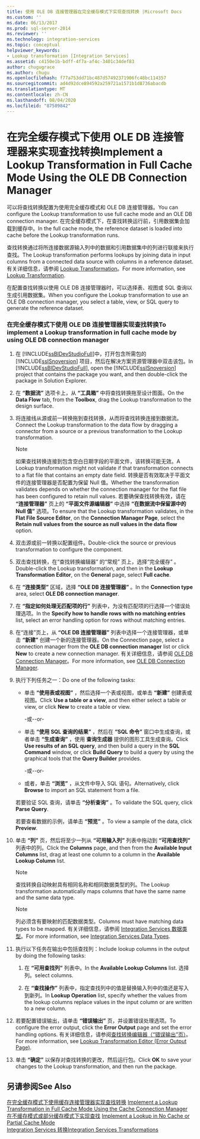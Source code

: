 ```yaml
---
title: 使用 OLE DB 连接管理器在完全缓存模式下实现查找转换 |Microsoft Docs
ms.custom: ''
ms.date: 06/13/2017
ms.prod: sql-server-2014
ms.reviewer: ''
ms.technology: integration-services
ms.topic: conceptual
helpviewer_keywords:
- Lookup transformation [Integration Services]
ms.assetid: c4150e1b-bdff-4f7a-af4c-3401c34def83
author: chugugrace
ms.author: chugu
ms.openlocfilehash: f77a753dd71bc487d57492371906fc48bc114357
ms.sourcegitcommit: ad4d92dce894592a259721a1571b1d8736abacdb
ms.translationtype: MT
ms.contentlocale: zh-CN
ms.lasthandoff: 08/04/2020
ms.locfileid: "87589842"
---
```

# <a name="implement-a-lookup-transformation-in-full-cache-mode-using-the-ole-db-connection-manager"></a><span data-ttu-id="42eff-102">在完全缓存模式下使用 OLE DB 连接管理器来实现查找转换</span><span class="sxs-lookup"><span data-stu-id="42eff-102">Implement a Lookup Transformation in Full Cache Mode Using the OLE DB Connection Manager</span></span>
  <span data-ttu-id="42eff-103">可以将查找转换配置为使用完全缓存模式和 OLE DB 连接管理器。</span><span class="sxs-lookup"><span data-stu-id="42eff-103">You can configure the Lookup transformation to use full cache mode and an OLE DB connection manager.</span></span> <span data-ttu-id="42eff-104">在完全缓存模式下，在查找转换运行前，引用数据集会加载到缓存中。</span><span class="sxs-lookup"><span data-stu-id="42eff-104">In the full cache mode, the reference dataset is loaded into cache before the Lookup transformation runs.</span></span>  
  
 <span data-ttu-id="42eff-105">查找转换通过将所连接数据源输入列中的数据和引用数据集中的列进行联接来执行查找。</span><span class="sxs-lookup"><span data-stu-id="42eff-105">The Lookup transformation performs lookups by joining data in input columns from a connected data source with columns in a reference dataset.</span></span> <span data-ttu-id="42eff-106">有关详细信息，请参阅 [Lookup Transformation](../data-flow/transformations/lookup-transformation.md)。</span><span class="sxs-lookup"><span data-stu-id="42eff-106">For more information, see [Lookup Transformation](../data-flow/transformations/lookup-transformation.md).</span></span>  
  
 <span data-ttu-id="42eff-107">在配置查找转换以使用 OLE DB 连接管理器时，可以选择表、视图或 SQL 查询以生成引用数据集。</span><span class="sxs-lookup"><span data-stu-id="42eff-107">When you configure the Lookup transformation to use an OLE DB connection manager, you select a table, view, or SQL query to generate the reference dataset.</span></span>  
  
### <a name="to-implement-a-lookup-transformation-in-full-cache-mode-by-using-ole-db-connection-manager"></a><span data-ttu-id="42eff-108">在完全缓存模式下使用 OLE DB 连接管理器实现查找转换</span><span class="sxs-lookup"><span data-stu-id="42eff-108">To implement a Lookup transformation in full cache mode by using OLE DB connection manager</span></span>  
  
1.  <span data-ttu-id="42eff-109">在 [!INCLUDE[ssBIDevStudioFull](../../includes/ssbidevstudiofull-md.md)]中，打开包含所需包的 [!INCLUDE[ssISnoversion](../../includes/ssisnoversion-md.md)] 项目，然后在解决方案资源管理器中双击该包。</span><span class="sxs-lookup"><span data-stu-id="42eff-109">In [!INCLUDE[ssBIDevStudioFull](../../includes/ssbidevstudiofull-md.md)], open the [!INCLUDE[ssISnoversion](../../includes/ssisnoversion-md.md)] project that contains the package you want, and then double-click the package in Solution Explorer.</span></span>  
  
2.  <span data-ttu-id="42eff-110">在 **“数据流”** 选项卡上，从 **“工具箱”** 中将查找转换拖至设计图面。</span><span class="sxs-lookup"><span data-stu-id="42eff-110">On the **Data Flow** tab, from the **Toolbox**, drag the Lookup transformation to the design surface.</span></span>  
  
3.  <span data-ttu-id="42eff-111">将连接线从源或前一转换拖到查找转换，从而将查找转换连接到数据流。</span><span class="sxs-lookup"><span data-stu-id="42eff-111">Connect the Lookup transformation to the data flow by dragging a connector from a source or a previous transformation to the Lookup transformation.</span></span>  
  
    > [!NOTE]  
    >  <span data-ttu-id="42eff-112">如果查找转换连接到包含空白日期字段的平面文件，该转换可能无效。</span><span class="sxs-lookup"><span data-stu-id="42eff-112">A Lookup transformation might not validate if that transformation connects to a flat file that contains an empty date field.</span></span> <span data-ttu-id="42eff-113">转换是否有效取决于平面文件的连接管理器是否配置为保留 Null 值。</span><span class="sxs-lookup"><span data-stu-id="42eff-113">Whether the transformation validates depends on whether the connection manager for the flat file has been configured to retain null values.</span></span> <span data-ttu-id="42eff-114">若要确保查找转换有效，请在 **“连接管理器”** 页上的 **“平面文件源编辑器”** 中选择 **“在数据流中保留源中的 Null 值”** 选项。</span><span class="sxs-lookup"><span data-stu-id="42eff-114">To ensure that the Lookup transformation validates, in the **Flat File Source Editor**, on the **Connection Manager Page**, select the **Retain null values from the source as null values in the data flow** option.</span></span>  
  
4.  <span data-ttu-id="42eff-115">双击源或前一转换以配置组件。</span><span class="sxs-lookup"><span data-stu-id="42eff-115">Double-click the source or previous transformation to configure the component.</span></span>  
  
5.  <span data-ttu-id="42eff-116">双击查找转换，在“查找转换编辑器”  的“常规”  页上，选择“完全缓存”  。</span><span class="sxs-lookup"><span data-stu-id="42eff-116">Double-click the Lookup transformation, and then in the **Lookup Transformation Editor**, on the **General** page, select **Full cache**.</span></span>  
  
6.  <span data-ttu-id="42eff-117">在 **“连接类型”** 区域，选择 **“OLE DB 连接管理器”** 。</span><span class="sxs-lookup"><span data-stu-id="42eff-117">In the **Connection type** area, select **OLE DB connection manager**.</span></span>  
  
7.  <span data-ttu-id="42eff-118">在 **“指定如何处理无匹配项的行”** 列表中，为没有匹配项的行选择一个错误处理选项。</span><span class="sxs-lookup"><span data-stu-id="42eff-118">In the **Specify how to handle rows with no matching entries** list, select an error handling option for rows without matching entries.</span></span>  
  
8.  <span data-ttu-id="42eff-119">在“连接”页上，从 **“OLE DB 连接管理器”** 列表中选择一个连接管理器，或单击 **“新建”** 创建一个新的连接管理器。</span><span class="sxs-lookup"><span data-stu-id="42eff-119">On the Connection page, select a connection manager from the **OLE DB connection manager** list or click **New** to create a new connection manager.</span></span> <span data-ttu-id="42eff-120">有关详细信息，请参阅 [OLE DB Connection Manager](ole-db-connection-manager.md)。</span><span class="sxs-lookup"><span data-stu-id="42eff-120">For more information, see [OLE DB Connection Manager](ole-db-connection-manager.md).</span></span>  
  
9. <span data-ttu-id="42eff-121">执行下列任务之一：</span><span class="sxs-lookup"><span data-stu-id="42eff-121">Do one of the following tasks:</span></span>  
  
    -   <span data-ttu-id="42eff-122">单击 **“使用表或视图”** ，然后选择一个表或视图，或单击 **“新建”** 创建表或视图。</span><span class="sxs-lookup"><span data-stu-id="42eff-122">Click **Use a table or a view**, and then either select a table or view, or click **New** to create a table or view.</span></span>  
  
         <span data-ttu-id="42eff-123">-或-</span><span class="sxs-lookup"><span data-stu-id="42eff-123">-or-</span></span>  
  
    -   <span data-ttu-id="42eff-124">单击 **“使用 SQL 查询的结果”** ，然后在 **“SQL 命令”** 窗口中生成查询，或者单击 **“生成查询”** ，使用 **查询生成器** 提供的图形工具生成查询。</span><span class="sxs-lookup"><span data-stu-id="42eff-124">Click **Use results of an SQL query**, and then build a query in the **SQL Command** window, or click **Build Query** to build a query by using the graphical tools that the **Query Builder** provides.</span></span>  
  
         <span data-ttu-id="42eff-125">-或-</span><span class="sxs-lookup"><span data-stu-id="42eff-125">-or-</span></span>  
  
    -   <span data-ttu-id="42eff-126">或者，单击 **“浏览”** ，从文件中导入 SQL 语句。</span><span class="sxs-lookup"><span data-stu-id="42eff-126">Alternatively, click **Browse** to import an SQL statement from a file.</span></span>  
  
     <span data-ttu-id="42eff-127">若要验证 SQL 查询，请单击 **“分析查询”** 。</span><span class="sxs-lookup"><span data-stu-id="42eff-127">To validate the SQL query, click **Parse Query**.</span></span>  
  
     <span data-ttu-id="42eff-128">若要查看数据的示例，请单击 **“预览”** 。</span><span class="sxs-lookup"><span data-stu-id="42eff-128">To view a sample of the data, click **Preview**.</span></span>  
  
10. <span data-ttu-id="42eff-129">单击 **“列”** 页，然后将至少一列从 **“可用输入列”** 列表中拖动到 **“可用查找列”** 列表中的列。</span><span class="sxs-lookup"><span data-stu-id="42eff-129">Click the **Columns** page, and then from the **Available Input Columns** list, drag at least one column to a column in the **Available Lookup Column** list.</span></span>  
  
    > [!NOTE]  
    >  <span data-ttu-id="42eff-130">查找转换自动映射具有相同名称和相同数据类型的列。</span><span class="sxs-lookup"><span data-stu-id="42eff-130">The Lookup transformation automatically maps columns that have the same name and the same data type.</span></span>  
  
    > [!NOTE]  
    >  <span data-ttu-id="42eff-131">列必须含有要映射的匹配数据类型。</span><span class="sxs-lookup"><span data-stu-id="42eff-131">Columns must have matching data types to be mapped.</span></span> <span data-ttu-id="42eff-132">有关详细信息，请参阅 [Integration Services 数据类型](../data-flow/integration-services-data-types.md)。</span><span class="sxs-lookup"><span data-stu-id="42eff-132">For more information, see [Integration Services Data Types](../data-flow/integration-services-data-types.md).</span></span>  
  
11. <span data-ttu-id="42eff-133">执行以下任务在输出中包括查找列：</span><span class="sxs-lookup"><span data-stu-id="42eff-133">Include lookup columns in the output by doing the following tasks:</span></span>  
  
    1.  <span data-ttu-id="42eff-134">在 **“可用查找列”** 列表中。</span><span class="sxs-lookup"><span data-stu-id="42eff-134">In the **Available Lookup Columns** list.</span></span> <span data-ttu-id="42eff-135">选择列。</span><span class="sxs-lookup"><span data-stu-id="42eff-135">select columns.</span></span>  
  
    2.  <span data-ttu-id="42eff-136">在 **“查找操作”** 列表中，指定查找列中的值是替换输入列中的值还是写入到新列。</span><span class="sxs-lookup"><span data-stu-id="42eff-136">In **Lookup Operation** list, specify whether the values from the lookup columns replace values in the input column or are written to a new column.</span></span>  
  
12. <span data-ttu-id="42eff-137">若要配置错误输出，请单击 **“错误输出”** 页，并设置错误处理选项。</span><span class="sxs-lookup"><span data-stu-id="42eff-137">To configure the error output, click the **Error Output** page and set the error handling options.</span></span> <span data-ttu-id="42eff-138">有关详细信息，请参阅[查找转换编辑器（“错误输出”页）](../lookup-transformation-editor-error-output-page.md)。</span><span class="sxs-lookup"><span data-stu-id="42eff-138">For more information, see [Lookup Transformation Editor &#40;Error Output Page&#41;](../lookup-transformation-editor-error-output-page.md).</span></span>  
  
13. <span data-ttu-id="42eff-139">单击 **“确定”** 以保存对查找转换的更改，然后运行包。</span><span class="sxs-lookup"><span data-stu-id="42eff-139">Click **OK** to save your changes to the Lookup transformation, and then run the package.</span></span>  
  
## <a name="see-also"></a><span data-ttu-id="42eff-140">另请参阅</span><span class="sxs-lookup"><span data-stu-id="42eff-140">See Also</span></span>  
 <span data-ttu-id="42eff-141">[在完全缓存模式下使用缓存连接管理器实现查找转换](lookup-transformation-full-cache-mode-ole-db-connection-manager.md) </span><span class="sxs-lookup"><span data-stu-id="42eff-141">[Implement a Lookup Transformation in Full Cache Mode Using the Cache Connection Manager](lookup-transformation-full-cache-mode-ole-db-connection-manager.md) </span></span>  
 <span data-ttu-id="42eff-142">[在不缓存模式或部分缓存模式下实现查找](../data-flow/transformations/implement-a-lookup-in-no-cache-or-partial-cache-mode.md) </span><span class="sxs-lookup"><span data-stu-id="42eff-142">[Implement a Lookup in No Cache or Partial Cache Mode](../data-flow/transformations/implement-a-lookup-in-no-cache-or-partial-cache-mode.md) </span></span>  
 [<span data-ttu-id="42eff-143">Integration Services 转换</span><span class="sxs-lookup"><span data-stu-id="42eff-143">Integration Services Transformations</span></span>](../data-flow/transformations/integration-services-transformations.md)  
  
  
